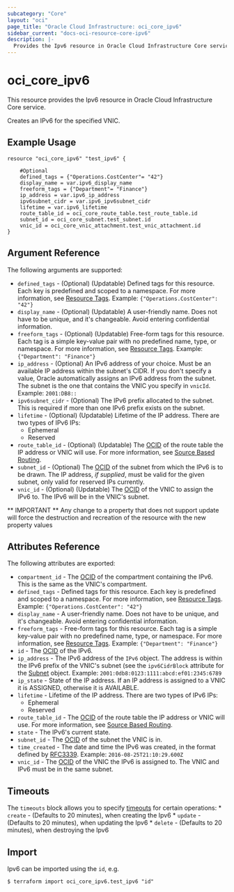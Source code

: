 ```yaml
---
subcategory: "Core"
layout: "oci"
page_title: "Oracle Cloud Infrastructure: oci_core_ipv6"
sidebar_current: "docs-oci-resource-core-ipv6"
description: |-
  Provides the Ipv6 resource in Oracle Cloud Infrastructure Core service
---
```


# oci_core_ipv6
This resource provides the Ipv6 resource in Oracle Cloud Infrastructure Core service.

Creates an IPv6 for the specified VNIC.


## Example Usage

```hcl
resource "oci_core_ipv6" "test_ipv6" {

	#Optional
	defined_tags = {"Operations.CostCenter"= "42"}
	display_name = var.ipv6_display_name
	freeform_tags = {"Department"= "Finance"}
	ip_address = var.ipv6_ip_address
	ipv6subnet_cidr = var.ipv6_ipv6subnet_cidr
	lifetime = var.ipv6_lifetime
	route_table_id = oci_core_route_table.test_route_table.id
	subnet_id = oci_core_subnet.test_subnet.id
	vnic_id = oci_core_vnic_attachment.test_vnic_attachment.id
}
```

## Argument Reference

The following arguments are supported:

* `defined_tags` - (Optional) (Updatable) Defined tags for this resource. Each key is predefined and scoped to a namespace. For more information, see [Resource Tags](https://docs.cloud.oracle.com/iaas/Content/General/Concepts/resourcetags.htm).  Example: `{"Operations.CostCenter": "42"}` 
* `display_name` - (Optional) (Updatable) A user-friendly name. Does not have to be unique, and it's changeable. Avoid entering confidential information. 
* `freeform_tags` - (Optional) (Updatable) Free-form tags for this resource. Each tag is a simple key-value pair with no predefined name, type, or namespace. For more information, see [Resource Tags](https://docs.cloud.oracle.com/iaas/Content/General/Concepts/resourcetags.htm).  Example: `{"Department": "Finance"}` 
* `ip_address` - (Optional) An IPv6 address of your choice. Must be an available IP address within the subnet's CIDR. If you don't specify a value, Oracle automatically assigns an IPv6 address from the subnet. The subnet is the one that contains the VNIC you specify in `vnicId`.  Example: `2001:DB8::` 
* `ipv6subnet_cidr` - (Optional) The IPv6 prefix allocated to the subnet. This is required if more than one IPv6 prefix exists on the subnet. 
* `lifetime` - (Optional) (Updatable) Lifetime of the IP address. There are two types of IPv6 IPs:
	* Ephemeral
	* Reserved 
* `route_table_id` - (Optional) (Updatable) The [OCID](https://docs.cloud.oracle.com/iaas/Content/General/Concepts/identifiers.htm) of the route table the IP address or VNIC will use. For more information, see [Source Based Routing](https://docs.oracle.com/iaas/Content/Network/Tasks/managingroutetables.htm#Overview_of_Routing_for_Your_VCN__source_routing). 
* `subnet_id` - (Optional) The [OCID](https://docs.cloud.oracle.com/iaas/Content/General/Concepts/identifiers.htm) of the subnet from which the IPv6 is to be drawn. The IP address, *if supplied*, must be valid for the given subnet, only valid for reserved IPs currently. 
* `vnic_id` - (Optional) (Updatable) The [OCID](https://docs.cloud.oracle.com/iaas/Content/General/Concepts/identifiers.htm) of the VNIC to assign the IPv6 to. The IPv6 will be in the VNIC's subnet. 


** IMPORTANT **
Any change to a property that does not support update will force the destruction and recreation of the resource with the new property values

## Attributes Reference

The following attributes are exported:

* `compartment_id` - The [OCID](https://docs.cloud.oracle.com/iaas/Content/General/Concepts/identifiers.htm) of the compartment containing the IPv6. This is the same as the VNIC's compartment. 
* `defined_tags` - Defined tags for this resource. Each key is predefined and scoped to a namespace. For more information, see [Resource Tags](https://docs.cloud.oracle.com/iaas/Content/General/Concepts/resourcetags.htm).  Example: `{"Operations.CostCenter": "42"}` 
* `display_name` - A user-friendly name. Does not have to be unique, and it's changeable. Avoid entering confidential information. 
* `freeform_tags` - Free-form tags for this resource. Each tag is a simple key-value pair with no predefined name, type, or namespace. For more information, see [Resource Tags](https://docs.cloud.oracle.com/iaas/Content/General/Concepts/resourcetags.htm).  Example: `{"Department": "Finance"}` 
* `id` - The [OCID](https://docs.cloud.oracle.com/iaas/Content/General/Concepts/identifiers.htm) of the IPv6.
* `ip_address` - The IPv6 address of the `IPv6` object. The address is within the IPv6 prefix of the VNIC's subnet (see the `ipv6CidrBlock` attribute for the [Subnet](https://docs.cloud.oracle.com/iaas/api/#/en/iaas/latest/Subnet/) object.  Example: `2001:0db8:0123:1111:abcd:ef01:2345:6789` 
* `ip_state` - State of the IP address. If an IP address is assigned to a VNIC it is ASSIGNED, otherwise it is AVAILABLE. 
* `lifetime` - Lifetime of the IP address. There are two types of IPv6 IPs:
	* Ephemeral
	* Reserved 
* `route_table_id` - The [OCID](https://docs.cloud.oracle.com/iaas/Content/General/Concepts/identifiers.htm) of the route table the IP address or VNIC will use. For more information, see [Source Based Routing](https://docs.oracle.com/iaas/Content/Network/Tasks/managingroutetables.htm#Overview_of_Routing_for_Your_VCN__source_routing). 
* `state` - The IPv6's current state.
* `subnet_id` - The [OCID](https://docs.cloud.oracle.com/iaas/Content/General/Concepts/identifiers.htm) of the subnet the VNIC is in.
* `time_created` - The date and time the IPv6 was created, in the format defined by [RFC3339](https://tools.ietf.org/html/rfc3339).  Example: `2016-08-25T21:10:29.600Z` 
* `vnic_id` - The [OCID](https://docs.cloud.oracle.com/iaas/Content/General/Concepts/identifiers.htm) of the VNIC the IPv6 is assigned to. The VNIC and IPv6 must be in the same subnet. 

## Timeouts

The `timeouts` block allows you to specify [timeouts](https://registry.terraform.io/providers/oracle/oci/latest/docs/guides/changing_timeouts) for certain operations:
	* `create` - (Defaults to 20 minutes), when creating the Ipv6
	* `update` - (Defaults to 20 minutes), when updating the Ipv6
	* `delete` - (Defaults to 20 minutes), when destroying the Ipv6


## Import

Ipv6 can be imported using the `id`, e.g.

```
$ terraform import oci_core_ipv6.test_ipv6 "id"
```

